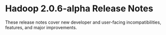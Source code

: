 # Hadoop  2.0.6-alpha Release Notes

These release notes cover new developer and user-facing incompatibilities, features, and major improvements.



